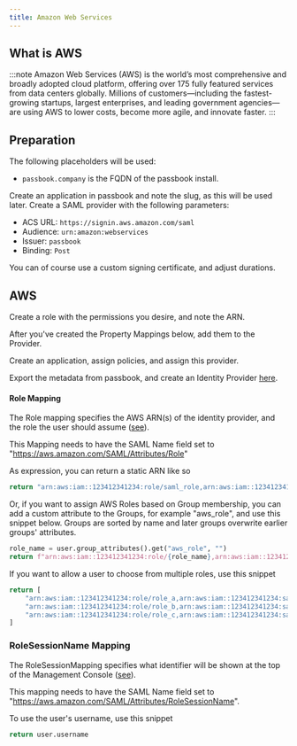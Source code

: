 ```yaml
---
title: Amazon Web Services
---
```


## What is AWS

:::note
Amazon Web Services (AWS) is the world’s most comprehensive and broadly adopted cloud platform, offering over 175 fully featured services from data centers globally. Millions of customers—including the fastest-growing startups, largest enterprises, and leading government agencies—are using AWS to lower costs, become more agile, and innovate faster.
:::

## Preparation

The following placeholders will be used:

-   `passbook.company` is the FQDN of the passbook install.

Create an application in passbook and note the slug, as this will be used later. Create a SAML provider with the following parameters:

-   ACS URL: `https://signin.aws.amazon.com/saml`
-   Audience: `urn:amazon:webservices`
-   Issuer: `passbook`
-   Binding: `Post`

You can of course use a custom signing certificate, and adjust durations.

## AWS

Create a role with the permissions you desire, and note the ARN.

After you've created the Property Mappings below, add them to the Provider.

Create an application, assign policies, and assign this provider.

Export the metadata from passbook, and create an Identity Provider [here](https://console.aws.amazon.com/iam/home#/providers).

#### Role Mapping

The Role mapping specifies the AWS ARN(s) of the identity provider, and the role the user should assume ([see](https://docs.aws.amazon.com/IAM/latest/UserGuide/id_roles_providers_create_saml_assertions.html#saml_role-attribute)).

This Mapping needs to have the SAML Name field set to "https://aws.amazon.com/SAML/Attributes/Role"

As expression, you can return a static ARN like so

```python
return "arn:aws:iam::123412341234:role/saml_role,arn:aws:iam::123412341234:saml-provider/passbook"
```

Or, if you want to assign AWS Roles based on Group membership, you can add a custom attribute to the Groups, for example "aws_role", and use this snippet below. Groups are sorted by name and later groups overwrite earlier groups' attributes.

```python
role_name = user.group_attributes().get("aws_role", "")
return f"arn:aws:iam::123412341234:role/{role_name},arn:aws:iam::123412341234:saml-provider/passbook"
```

If you want to allow a user to choose from multiple roles, use this snippet

```python
return [
    "arn:aws:iam::123412341234:role/role_a,arn:aws:iam::123412341234:saml-provider/passbook",
    "arn:aws:iam::123412341234:role/role_b,arn:aws:iam::123412341234:saml-provider/passbook",
    "arn:aws:iam::123412341234:role/role_c,arn:aws:iam::123412341234:saml-provider/passbook",
]
```

### RoleSessionName Mapping

The RoleSessionMapping specifies what identifier will be shown at the top of the Management Console ([see](https://docs.aws.amazon.com/IAM/latest/UserGuide/id_roles_providers_create_saml_assertions.html#saml_role-session-attribute)).

This mapping needs to have the SAML Name field set to "https://aws.amazon.com/SAML/Attributes/RoleSessionName".

To use the user's username, use this snippet

```python
return user.username
```
